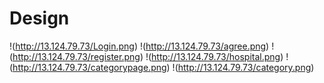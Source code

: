 # Design
!(http://13.124.79.73/Login.png)
!(http://13.124.79.73/agree.png)
!(http://13.124.79.73/register.png)
!(http://13.124.79.73/hospital.png)
!(http://13.124.79.73/categorypage.png)
!(http://13.124.79.73/category.png)
